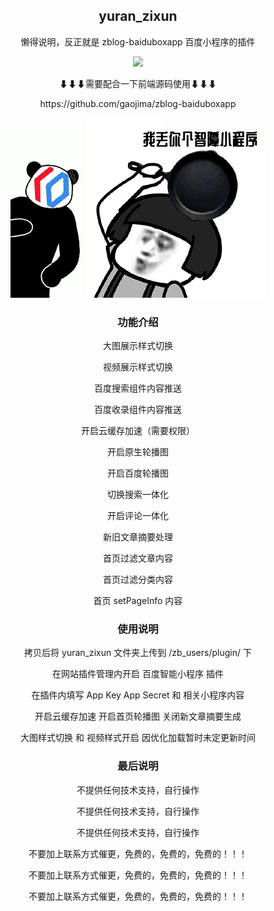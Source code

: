 <h2 align="center">yuran_zixun</h2>
<p align="center">懒得说明，反正就是 zblog-baiduboxapp 百度小程序的插件</p>

<p align="center">
<img src="https://img.shields.io/badge/yuran%20zixun-By%20二%20马%20食%20槽%20-gray.svg?colorA=655BE1&amp;colorB=4F44D6&amp;style=for-the-badge">
</p>

<p align="center">⬇⬇⬇需要配合一下前端源码使用⬇⬇⬇</p>
<p align="center">https://github.com/gaojima/zblog-baiduboxapp</p>

<p align="center"><img src="https://github.com/gaojima/yuran_zixun/blob/main/202107041625356566325110.png?raw=true"></p>

<h3 align="center">功能介绍</h2>
<p align="center">大图展示样式切换</p>
<p align="center">视频展示样式切换</p>
<p align="center">百度搜索组件内容推送</p>
<p align="center">百度收录组件内容推送</p>
<p align="center">开启云缓存加速（需要权限）</p>
<p align="center">开启原生轮播图</p>
<p align="center">开启百度轮播图</p>
<p align="center">切换搜索一体化</p>
<p align="center">开启评论一体化</p>
<p align="center">新旧文章摘要处理</p>
<p align="center">首页过滤文章内容</p>
<p align="center">首页过滤分类内容</p>
<p align="center">首页 setPageInfo 内容</p>

<h3 align="center">使用说明</h2>
<p align="center">拷贝后将 yuran_zixun 文件夹上传到 /zb_users/plugin/ 下</p>
<p align="center">在网站插件管理内开启 百度智能小程序 插件</p>
<p align="center">在插件内填写 App Key App Secret 和 相关小程序内容</p>
<p align="center">开启云缓存加速 开启首页轮播图 关闭新文章摘要生成</p>
<p align="center">大图样式切换 和 视频样式开启 因优化加载暂时未定更新时间</p>

<h3 align="center">最后说明</h2>
<p align="center">不提供任何技术支持，自行操作</p>
<p align="center">不提供任何技术支持，自行操作</p>
<p align="center">不提供任何技术支持，自行操作</p>
<p align="center">不要加上联系方式催更，免费的，免费的，免费的！！！</p>
<p align="center">不要加上联系方式催更，免费的，免费的，免费的！！！</p>
<p align="center">不要加上联系方式催更，免费的，免费的，免费的！！！</p>
